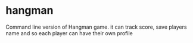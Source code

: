 # hangman

Command line version of Hangman game. it can track score, save players name and so each player can have their own profile
